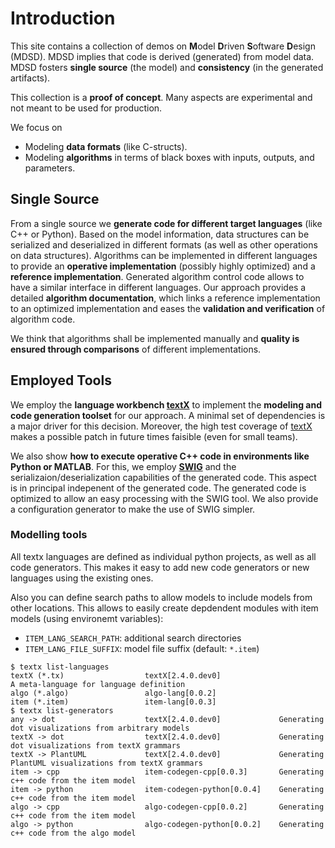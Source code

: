 # Introduction

This site contains a collection of demos on **M**odel **D**riven **S**oftware **D**esign (MDSD). MDSD implies that code is derived (generated) from model data.
MDSD fosters **single source** (the model) and **consistency** (in the generated artifacts).

This collection is a **proof of concept**. Many aspects are experimental
and not meant to be used for production.

We focus on 

 * Modeling **data formats** (like C-structs).
 * Modeling **algorithms** in terms of black boxes with inputs, outputs, and parameters.
 
## Single Source

From a single source we **generate code for different target languages**
(like C++ or Python). Based on the
model information, data structures can be serialized and deserialized in
different formats (as well as other operations on data structures). 
Algorithms can be implemented in different languages to provide an **operative implementation**
(possibly highly optimized) and a **reference implementation**.
Generated algorithm control code allows to have a similar interface in
different languages. Our approach provides a detailed **algorithm documentation**,
which links a reference implementation to an optimized implementation and eases
the **validation and verification** of algorithm code. 

We think that algorithms shall be implemented manually and 
**quality is ensured through comparisons** of different implementations.

## Employed Tools

We employ the **language workbench [textX](http://textx.github.io/textX/stable/)** to implement the **modeling and code generation toolset** for our
approach. A minimal set of dependencies is a major driver for this decision. Moreover, the high test coverage of
[textX](https://github.com/textX/textX) makes a possible patch in future times faisible (even for small teams).


We also show **how to execute operative C++ code in environments like Python or MATLAB**.
For this, we employ **[SWIG](http://www.swig.org/)** and the serializaion/deserialization
capabilities of the generated code. This aspect is in principal indepenent of
the generated code. The generated code is optimized to allow an easy processing 
with the SWIG tool. We also provide a configuration generator to make the
use of SWIG simpler.

### Modelling tools

All textx languages are defined as individual python projects, as well as all code generators. This makes it easy to add new code generators or new languages using the existing ones.

Also you can define search paths to allow models to include models from other locations. This allows to easily create depdendent modules with item models (using environemt variables):

 - `ITEM_LANG_SEARCH_PATH`: additional search directories
 - `ITEM_LANG_FILE_SUFFIX`: model file suffix (default: `*.item`)

```
$ textx list-languages
textX (*.tx)                  textX[2.4.0.dev0]                       A meta-language for language definition
algo (*.algo)                 algo-lang[0.0.2]                        
item (*.item)                 item-lang[0.0.3]                        
$ textx list-generators
any -> dot                    textX[2.4.0.dev0]             Generating dot visualizations from arbitrary models
textX -> dot                  textX[2.4.0.dev0]             Generating dot visualizations from textX grammars
textX -> PlantUML             textX[2.4.0.dev0]             Generating PlantUML visualizations from textX grammars
item -> cpp                   item-codegen-cpp[0.0.3]       Generating c++ code from the item model
item -> python                item-codegen-python[0.0.4]    Generating c++ code from the item model
algo -> cpp                   algo-codegen-cpp[0.0.2]       Generating c++ code from the item model
algo -> python                algo-codegen-python[0.0.2]    Generating c++ code from the algo model
```